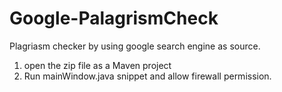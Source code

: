 # Google-PalagrismCheck
Plagriasm checker by using google search engine as source.

1. open the zip file as a Maven project
2. Run mainWindow.java snippet and allow firewall permission.
